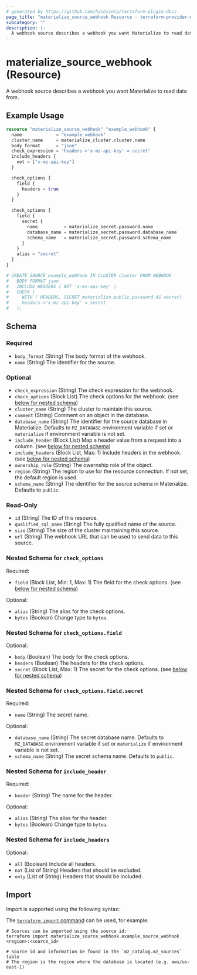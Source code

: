 ```yaml
---
# generated by https://github.com/hashicorp/terraform-plugin-docs
page_title: "materialize_source_webhook Resource - terraform-provider-materialize"
subcategory: ""
description: |-
  A webhook source describes a webhook you want Materialize to read data from.
---
```


# materialize_source_webhook (Resource)

A webhook source describes a webhook you want Materialize to read data from.

## Example Usage

```terraform
resource "materialize_source_webhook" "example_webhook" {
  name             = "example_webhook"
  cluster_name     = materialize_cluster.cluster.name
  body_format      = "json"
  check_expression = "headers->'x-mz-api-key' = secret"
  include_headers {
    not = ["x-mz-api-key"]
  }

  check_options {
    field {
      headers = true
    }
  }

  check_options {
    field {
      secret {
        name          = materialize_secret.password.name
        database_name = materialize_secret.password.database_name
        schema_name   = materialize_secret.password.schema_name
      }
    }
    alias = "secret"
  }
}

# CREATE SOURCE example_webhook IN CLUSTER cluster FROM WEBHOOK
#   BODY FORMAT json
#   INCLUDE HEADERS ( NOT 'x-mz-api-key' )
#   CHECK (
#     WITH ( HEADERS, SECRET materialize.public.password AS secret)
#     headers->'x-mz-api-key' = secret
#   );
```

<!-- schema generated by tfplugindocs -->
## Schema

### Required

- `body_format` (String) The body format of the webhook.
- `name` (String) The identifier for the source.

### Optional

- `check_expression` (String) The check expression for the webhook.
- `check_options` (Block List) The check options for the webhook. (see [below for nested schema](#nestedblock--check_options))
- `cluster_name` (String) The cluster to maintain this source.
- `comment` (String) Comment on an object in the database.
- `database_name` (String) The identifier for the source database in Materialize. Defaults to `MZ_DATABASE` environment variable if set or `materialize` if environment variable is not set.
- `include_header` (Block List) Map a header value from a request into a column. (see [below for nested schema](#nestedblock--include_header))
- `include_headers` (Block List, Max: 1) Include headers in the webhook. (see [below for nested schema](#nestedblock--include_headers))
- `ownership_role` (String) The owernship role of the object.
- `region` (String) The region to use for the resource connection. If not set, the default region is used.
- `schema_name` (String) The identifier for the source schema in Materialize. Defaults to `public`.

### Read-Only

- `id` (String) The ID of this resource.
- `qualified_sql_name` (String) The fully qualified name of the source.
- `size` (String) The size of the cluster maintaining this source.
- `url` (String) The webhook URL that can be used to send data to this source.

<a id="nestedblock--check_options"></a>
### Nested Schema for `check_options`

Required:

- `field` (Block List, Min: 1, Max: 1) The field for the check options. (see [below for nested schema](#nestedblock--check_options--field))

Optional:

- `alias` (String) The alias for the check options.
- `bytes` (Boolean) Change type to `bytea`.

<a id="nestedblock--check_options--field"></a>
### Nested Schema for `check_options.field`

Optional:

- `body` (Boolean) The body for the check options.
- `headers` (Boolean) The headers for the check options.
- `secret` (Block List, Max: 1) The secret for the check options. (see [below for nested schema](#nestedblock--check_options--field--secret))

<a id="nestedblock--check_options--field--secret"></a>
### Nested Schema for `check_options.field.secret`

Required:

- `name` (String) The secret name.

Optional:

- `database_name` (String) The secret database name. Defaults to `MZ_DATABASE` environment variable if set or `materialize` if environment variable is not set.
- `schema_name` (String) The secret schema name. Defaults to `public`.




<a id="nestedblock--include_header"></a>
### Nested Schema for `include_header`

Required:

- `header` (String) The name for the header.

Optional:

- `alias` (String) The alias for the header.
- `bytes` (Boolean) Change type to `bytea`.


<a id="nestedblock--include_headers"></a>
### Nested Schema for `include_headers`

Optional:

- `all` (Boolean) Include all headers.
- `not` (List of String) Headers that should be excluded.
- `only` (List of String) Headers that should be included.

## Import

Import is supported using the following syntax:

The [`terraform import` command](https://developer.hashicorp.com/terraform/cli/commands/import) can be used, for example:

```shell
# Sources can be imported using the source id:
terraform import materialize_source_webhook.example_source_webhook <region>:<source_id>

# Source id and information be found in the `mz_catalog.mz_sources` table
# The region is the region where the database is located (e.g. aws/us-east-1)
```
